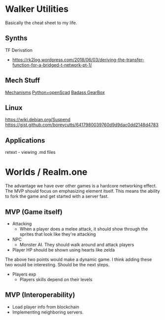 # Walker Utilities
Basically the cheat sheet to my life.

## Synths
TF Derivation
- https://rk2log.wordpress.com/2018/06/03/deriving-the-transfer-function-for-a-bridged-t-network-pt-1/

## Mech Stuff
[Mechanisms](http://507movements.com/)
[Python+openScad](https://github.com/SolidCode/SolidPython)
[Badass GearBox](https://hackaday.io/project/159404-opentorque-actuator)

## Linux
https://wiki.debian.org/Suspend
https://gist.github.com/boreycutts/6417980039760d9d9dac0dd2148d4783

## Applications
retext - viewing .md files

# Worlds / Realm.one
The advantage we have over other games is a hardcore networking effect. The MVP should focus on emphasizing element itself. This means the ability to fork the game and get started with a server fast.

## MVP (Game itself)
- Attacking
  - When a player does a melee attack, it should show through the sprites that look like they're attacking
- NPC
  - Monster AI. They should walk around and attack players
- Player HP should be shown using hearts like zelda

The above two points would make a dynamic game. I think adding these two would be interesting. Should be the next steps.

- Players exp
  - Players skills depend on their levels

## MVP (Interoperability)
- Load player info from blockchain
- Implementing neighboring servers.
